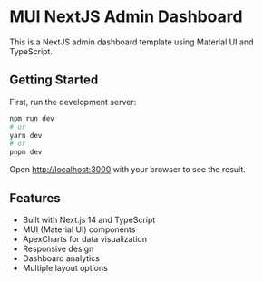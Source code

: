 # MUI NextJS Admin Dashboard

This is a NextJS admin dashboard template using Material UI and TypeScript.

## Getting Started

First, run the development server:

```bash
npm run dev
# or
yarn dev
# or
pnpm dev
```

Open [http://localhost:3000](http://localhost:3000) with your browser to see the result.

## Features

- Built with Next.js 14 and TypeScript
- MUI (Material UI) components
- ApexCharts for data visualization
- Responsive design
- Dashboard analytics
- Multiple layout options
